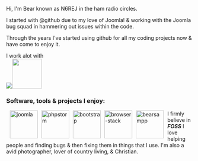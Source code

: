 Hi, I'm Bear known as N6REJ in the ham radio circles.  

I started with @github due to my love of Joomla! & working with the Joomla bug squad in hammering out issues within the code.  

Through the years I've started using github for all my coding projects now & have come to enjoy it.  

I work alot with
 <br />
 <span style="height: 80px;">
 <a href="https://abivia.net"><img src="https://my.abivia.net/assets/img/logo.jpg" /></a><a href="https://am-graphix.com"><img src="http://n6rej.github.io/images/AMGLogo2019-justlogo500.jpg" height="80" width:="auto" /></a>
 </span>
<h3>Software, tools & projects I enjoy:</h3>

<div style="padding-left: 5px; padding-right: 5px; float: left;">
<img alt="joomla" style="padding-left: 5px; padding-right: 5px; float: left;" src="https://cdn.joomla.org/images/Joomla_logo.png" height="75px" width="75px"/>
<img alt="phpstorm" style="padding-left: 5px; padding-right: 5px; float: left;" src="http://n6rej.github.io/images/phpstorm.png" height="75px" width="auto"/>
<img alt="bootstrap" style="padding-left: 5px; padding-right: 5px; float: left;" src="http://n6rej.github.io/images/bootstrap.png" height="75px" width="auto"/>
<img alt="browser-stack" style="padding-left: 5px; padding-right: 5px; float: left;" src="http://n6rej.github.io/images/browser-stack.png" height="75px" width="auto"/>
<img alt="bearsampp" style="padding-left: 5px; padding-right: 5px; float: left;" src="https://github.com/N6REJ/n6rej.github.io/assets/1850089/a86be0cd-a463-4107-9ec3-a6b8756776b1" height="75px" width="auto"/>
</div>
<div class="clearfix"></div>



I firmly believe in ***FOSS*** 
I love helping people and finding bugs & then fixing them in things that I use.
I'm also a avid photographer, lover of country living, & Christian.
